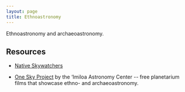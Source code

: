 ```yaml
---
layout: page
title: Ethnoastronomy
---
```


Ethnoastronomy and archaeoastronomy.

## Resources
- [Native Skywatchers](https://www.nativeskywatchers.com)
<!-- - Aboriginal Star Knowledge's [Native American Astronomy](http://www.kstrom.net/isk/stars/starmenu.html) (archived 1997) -->
- [One Sky Project](https://oneskyproject.org) by the ‘Imiloa Astronomy Center -- free planetarium films that showcase ethno- and archaeoastronomy.
